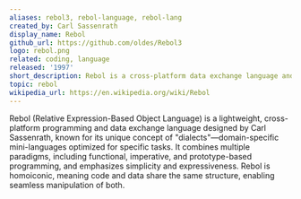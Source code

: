 ```yaml
---
aliases: rebol3, rebol-language, rebol-lang
created_by: Carl Sassenrath
display_name: Rebol
github_url: https://github.com/oldes/Rebol3
logo: rebol.png
related: coding, language
released: '1997'
short_description: Rebol is a cross-platform data exchange language and a multi-paradigm dynamic programming language.
topic: rebol
wikipedia_url: https://en.wikipedia.org/wiki/Rebol
---
```

Rebol (Relative Expression-Based Object Language) is a lightweight, cross-platform programming and data exchange language designed by Carl Sassenrath, known for its unique concept of "dialects"—domain-specific mini-languages optimized for specific tasks. It combines multiple paradigms, including functional, imperative, and prototype-based programming, and emphasizes simplicity and expressiveness. Rebol is homoiconic, meaning code and data share the same structure, enabling seamless manipulation of both. 
